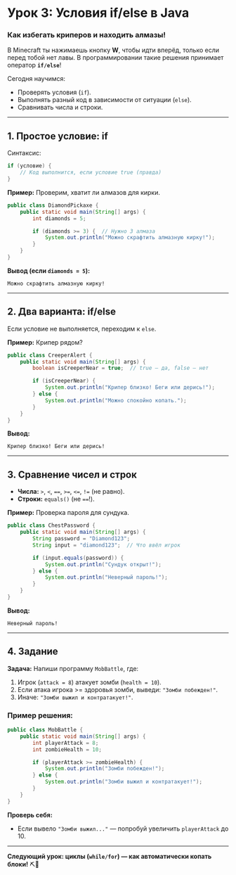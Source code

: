 # **Урок 3: Условия if/else в Java**  
### **Как избегать криперов и находить алмазы!**  

В Minecraft ты нажимаешь кнопку **W**, чтобы идти вперёд, только если перед тобой нет лавы. В программировании такие решения принимает оператор **`if/else`**!  

Сегодня научимся:  
- Проверять условия (`if`).  
- Выполнять разный код в зависимости от ситуации (`else`).  
- Сравнивать числа и строки.  

---

## **1. Простое условие: if**  
Синтаксис:  
```java
if (условие) {
    // Код выполнится, если условие true (правда)
}
```  

**Пример:** Проверим, хватит ли алмазов для кирки.  
```java
public class DiamondPickaxe {
    public static void main(String[] args) {
        int diamonds = 5;  

        if (diamonds >= 3) {  // Нужно 3 алмаза
            System.out.println("Можно скрафтить алмазную кирку!");  
        }
    }
}
```  
**Вывод (если `diamonds = 5`):**  
```
Можно скрафтить алмазную кирку!
```  

---

## **2. Два варианта: if/else**  
Если условие не выполняется, переходим к `else`.  

**Пример:** Крипер рядом?  
```java
public class CreeperAlert {
    public static void main(String[] args) {
        boolean isCreeperNear = true;  // true — да, false — нет

        if (isCreeperNear) {
            System.out.println("Крипер близко! Беги или дерись!");  
        } else {
            System.out.println("Можно спокойно копать.");  
        }
    }
}
```  
**Вывод:**  
```
Крипер близко! Беги или дерись!
```  

---

## **3. Сравнение чисел и строк**  
- **Числа:** `>`, `<`, `==`, `>=`, `<=`, `!=` (не равно).  
- **Строки:** `equals()` (не `==`!).  

**Пример:** Проверка пароля для сундука.  
```java
public class ChestPassword {
    public static void main(String[] args) {
        String password = "Diamond123";  
        String input = "diamond123";  // Что ввёл игрок

        if (input.equals(password)) {
            System.out.println("Сундук открыт!");  
        } else {
            System.out.println("Неверный пароль!");  
        }
    }
}
```  
**Вывод:**  
```
Неверный пароль!
```  

---

## **4. Задание**  
**Задача:** Напиши программу `MobBattle`, где:  
1) Игрок (`attack = 8`) атакует зомби (`health = 10`).  
2) Если атака игрока >= здоровья зомби, выведи: `"Зомби побежден!"`.  
3) Иначе: `"Зомби выжил и контратакует!"`.  

### **Пример решения:**  





```java
public class MobBattle {
    public static void main(String[] args) {
        int playerAttack = 8;  
        int zombieHealth = 10;  

        if (playerAttack >= zombieHealth) {
            System.out.println("Зомби побежден!");  
        } else {
            System.out.println("Зомби выжил и контратакует!");  
        }
    }
}
```  


**Проверь себя:**  
- Если вывело `"Зомби выжил..."` — попробуй увеличить `playerAttack` до 10.  

---

**Следующий урок: циклы (`while/for`) — как автоматически копать блоки!** ⛏️🔄